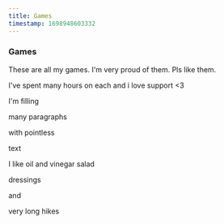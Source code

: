 ```yaml
---
title: Games
timestamp: 1698948603332
---
```


### Games

These are all my games. I'm very proud of them. Pls like them.

I've spent many hours on each and i love support <3

I'm filling

many paragraphs

with pointless

text

I like oil and vinegar salad

dressings

and

very long hikes